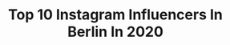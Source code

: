 ---
title: Top 10 Instagram Influencers In Berlin In 2020
description: >-
  Find top Instagram influencers in Berlin in 2020. Most popular hashtags: #berlin #dog #teamkuku #nature.
platform: Instagram
profiles:
  - username: "viktorherak"
    fullname: >-
      Viktor Herak
    location: "Germany"
    followers: 17210
    engagement: 986
    commentsToLikes: 0.032302
    avatar: "https://scontent-ams4-1.cdninstagram.com/v/t51.2885-19/s320x320/89852606_809210919562289_6537175275187208192_n.jpg?_nc_ht=scontent-ams4-1.cdninstagram.com&_nc_ohc=86xrvpZAGFgAX9axTJN&oh=2be2d43a0560918ef226c14b8c72fe66&oe=5EB94EEE"
    verified: false
    hashtags: "#randygowon, #florencebaitio, #losangeles, #alevruhusar"
  - username: "ekkasc"
    fullname: >-
      Ekka
    location: "Germany"
    followers: 2031
    engagement: 1903
    commentsToLikes: 0.025427
    avatar: "https://scontent-ams4-1.cdninstagram.com/v/t51.2885-19/s320x320/83732945_593881678130477_5299872755729039360_n.jpg?_nc_ht=scontent-ams4-1.cdninstagram.com&_nc_ohc=7ah9sX8AI9EAX8TXgkh&oh=7e4071ba401f7a0cab89eee1b0cdd903&oe=5E8C5A03"
    verified: false
    hashtags: ""
  - username: "jcseelenmeyer"
    fullname: >-
      Jonny Seelenmeyer
    location: "Germany"
    followers: 29707
    engagement: 347
    commentsToLikes: 0.005981
    avatar: "https://scontent-ams4-1.cdninstagram.com/v/t51.2885-19/s320x320/37883004_2044589042259126_418084112436297728_n.jpg?_nc_ht=scontent-ams4-1.cdninstagram.com&_nc_ohc=u3_ncbgyotIAX9sLMj1&oh=12947c9d7b572667de310e21a3a45d4a&oe=5EB926E5"
    verified: false
    hashtags: "#film, #polaroid, #35mm, #caffenol"
  - username: "miriton_teamkuku"
    fullname: >-
      ♛TEAM KUKU♛
    location: "Germany"
    followers: 29096
    engagement: 1797
    commentsToLikes: 0.020327
    avatar: "https://scontent-lga3-1.cdninstagram.com/v/t51.2885-19/s320x320/34468060_229758567828290_6447875749687853056_n.jpg?_nc_ht=scontent-lga3-1.cdninstagram.com&_nc_ohc=HW3fQmB9l8UAX-MXMR6&oh=768e654b2eb5db6b02ff58a8c7c4ae62&oe=5EBA1FAF"
    verified: false
    hashtags: "#teamkuku, #berlinlebt, #kukueffekt, #blyattour"
  - username: "felixkroos23"
    fullname: >-
      Felix Kroos
    location: "Germany"
    followers: 63869
    engagement: 1806
    commentsToLikes: 0.009760
    avatar: "https://scontent-lht6-1.cdninstagram.com/v/t51.2885-19/s320x320/37832923_277954599679015_6772963563783847936_n.jpg?_nc_ht=scontent-lht6-1.cdninstagram.com&_nc_ohc=HbUbBCS_4XMAX9LERki&oh=180a49d4c44e45d9d020ab262e9eacaa&oe=5EBBCD11"
    verified: true
    hashtags: "#danke, #merteshomecoming, #homeofgolf, #unionberlin"
  - username: "irsonvladi"
    fullname: >-
      Irsonvladi
    location: "Germany"
    followers: 62218
    engagement: 369
    commentsToLikes: 0.082801
    avatar: "https://scontent-nrt1-1.cdninstagram.com/v/t51.2885-19/s320x320/74961351_3179492022289066_5228885579210424320_n.jpg?_nc_ht=scontent-nrt1-1.cdninstagram.com&_nc_ohc=lUQRf0DosBcAX80geQN&oh=d417c51468d36846628ab3d26f51fbb0&oe=5EB36871"
    verified: false
    hashtags: "#fotoshooting, #bett, #italiener, #blondegirl"
  - username: "ruby_marylennox"
    fullname: >-
      Mary Lennox
    location: "Germany"
    followers: 172962
    engagement: 353
    commentsToLikes: 0.014649
    avatar: "https://scontent-ams4-1.cdninstagram.com/v/t51.2885-19/s320x320/42582807_1875431059171535_1642717805516161024_n.jpg?_nc_ht=scontent-ams4-1.cdninstagram.com&_nc_ohc=4MRgSC1lh0wAX_kDl0j&oh=5b93ea5af6d65aebb043a5f8279c634b&oe=5EBD04C1"
    verified: false
    hashtags: "#fashionawards, #bfcnewwave, #thisisvillaascenti, #homegrownitaliangin"
  - username: "as_fokus"
    fullname: >-
      Andy
    location: "Germany"
    followers: 7506
    engagement: 765
    commentsToLikes: 0.016865
    avatar: "https://scontent-ams4-1.cdninstagram.com/v/t51.2885-19/s320x320/41038958_254996298534933_226012638088265728_n.jpg?_nc_ht=scontent-ams4-1.cdninstagram.com&_nc_ohc=9nmSojO05vYAX-uKTyN&oh=2e5400ac19aa41acbe249312ae217285&oe=5EBC3685"
    verified: false
    hashtags: "#instadog, #topdogphoto, #canon1018, #flyingbird"
  - username: "berlin"
    fullname: >-
      Berlin
    location: "Germany"
    followers: 134336
    engagement: 491
    commentsToLikes: 0.020693
    avatar: "https://scontent-ams4-1.cdninstagram.com/v/t51.2885-19/s320x320/28434296_227546987810792_9045813609187246080_n.jpg?_nc_ht=scontent-ams4-1.cdninstagram.com&_nc_ohc=VMys766fCrIAX-fbJGa&oh=cd4cbbdf72eac952337982affc051f37&oe=5EB2E03C"
    verified: false
    hashtags: "#berlin, #architecture"
  - username: "total_black"
    fullname: >-
      BW
    location: "Germany"
    followers: 5202
    engagement: 515
    commentsToLikes: 0.012188
    avatar: "https://scontent-yyz1-1.cdninstagram.com/v/t51.2885-19/10932439_346018238933698_1721011744_a.jpg?_nc_ht=scontent-yyz1-1.cdninstagram.com&_nc_ohc=85iQlS4HoTkAX8QqCjF&oh=0abb054ec0c0e44c7cd13fed76504d4b&oe=5E9AEA4C"
    verified: false
    hashtags: ""
---